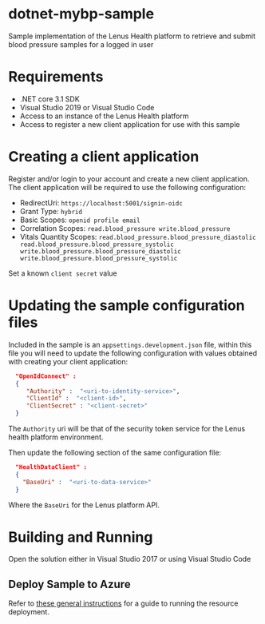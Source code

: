 # dotnet-mybp-sample
Sample implementation of the Lenus Health platform to retrieve and submit blood pressure samples for a logged in user

# Requirements

- .NET core 3.1 SDK
- Visual Studio 2019 or Visual Studio Code
- Access to an instance of the Lenus Health platform
- Access to register a new client application for use with this sample

# Creating a client application

Register and/or login to your account and create a new client application.  The client application will be required to use the following configuration:

- RedirectUri: `https://localhost:5001/signin-oidc`
- Grant Type: `hybrid`
- Basic Scopes: `openid profile email`
- Correlation Scopes: `read.blood_pressure write.blood_pressure`
- Vitals Quantity Scopes: `read.blood_pressure.blood_pressure_diastolic read.blood_pressure.blood_pressure_systolic write.blood_pressure.blood_pressure_diastolic write.blood_pressure.blood_pressure_systolic`

Set a known `client secret` value

# Updating the sample configuration files

Included in the sample is an `appsettings.development.json` file, within this file you will need to update the following configuration with values obtained with creating your client application:

```json
  "OpenIdConnect" : 
  {
     "Authority" :  "<uri-to-identity-service>",
     "ClientId" :  "<client-id>",
     "ClientSecret" : "<client-secret>"
  } 
```

The `Authority` uri will be that of the security token service for the Lenus health platform environment.

Then update the following section of the same configuration file:

```json
  "HealthDataClient" : 
  {
    "BaseUri" :  "<uri-to-data-service>"
  }
```

Where the `BaseUri` for the Lenus platform API.

# Building and Running

Open the solution either in Visual Studio 2017 or using Visual Studio Code

## Deploy Sample to Azure

Refer to [these general instructions](../deploy/readme.md) for a guide to running the resource deployment.
